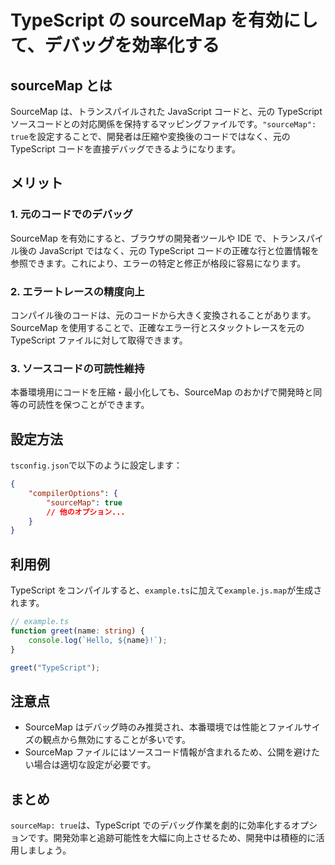 # TypeScript の sourceMap を有効にして、デバッグを効率化する

## sourceMap とは

SourceMap は、トランスパイルされた JavaScript コードと、元の TypeScript ソースコードとの対応関係を保持するマッピングファイルです。`"sourceMap": true`を設定することで、開発者は圧縮や変換後のコードではなく、元の TypeScript コードを直接デバッグできるようになります。

## メリット

### 1. 元のコードでのデバッグ

SourceMap を有効にすると、ブラウザの開発者ツールや IDE で、トランスパイル後の JavaScript ではなく、元の TypeScript コードの正確な行と位置情報を参照できます。これにより、エラーの特定と修正が格段に容易になります。

### 2. エラートレースの精度向上

コンパイル後のコードは、元のコードから大きく変換されることがあります。SourceMap を使用することで、正確なエラー行とスタックトレースを元の TypeScript ファイルに対して取得できます。

### 3. ソースコードの可読性維持

本番環境用にコードを圧縮・最小化しても、SourceMap のおかげで開発時と同等の可読性を保つことができます。

## 設定方法

`tsconfig.json`で以下のように設定します：

```json
{
    "compilerOptions": {
        "sourceMap": true
        // 他のオプション...
    }
}
```

## 利用例

TypeScript をコンパイルすると、`example.ts`に加えて`example.js.map`が生成されます。

```typescript
// example.ts
function greet(name: string) {
    console.log(`Hello, ${name}!`);
}

greet("TypeScript");
```

## 注意点

-   SourceMap はデバッグ時のみ推奨され、本番環境では性能とファイルサイズの観点から無効にすることが多いです。
-   SourceMap ファイルにはソースコード情報が含まれるため、公開を避けたい場合は適切な設定が必要です。

## まとめ

`sourceMap: true`は、TypeScript でのデバッグ作業を劇的に効率化するオプションです。開発効率と追跡可能性を大幅に向上させるため、開発中は積極的に活用しましょう。
